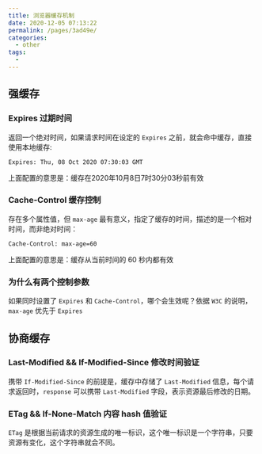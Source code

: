 ```yaml
---
title: 浏览器缓存机制
date: 2020-12-05 07:13:22
permalink: /pages/3ad49e/
categories:
  - other
tags:
  -
---
```



## 强缓存

### Expires 过期时间

返回一个绝对时间，如果请求时间在设定的 `Expires` 之前，就会命中缓存，直接使用本地缓存:

```shell
Expires: Thu, 08 Oct 2020 07:30:03 GMT
```
上面配置的意思是：缓存在2020年10月8日7时30分03秒前有效

### Cache-Control 缓存控制

存在多个属性值，但 `max-age` 最有意义，指定了缓存的时间，描述的是一个相对时间，而非绝对时间：
```shell
Cache-Control: max-age=60
```

上面配置的意思是：缓存从当前时间的 60 秒内都有效

### 为什么有两个控制参数
如果同时设置了 `Expires` 和 `Cache-Control`，哪个会生效呢？依据 `W3C` 的说明，`max-age` 优先于 `Expires`

## 协商缓存

### Last-Modified && If-Modified-Since 修改时间验证

携带 `If-Modified-Since` 的前提是，缓存中存储了 `Last-Modified` 信息，每个请求返回时，`response` 可以携带 `Last-Modified` 字段，表示资源最后修改的日期。

### ETag && If-None-Match 内容 hash 值验证

`ETag` 是根据当前请求的资源生成的唯一标识，这个唯一标识是一个字符串，只要资源有变化，这个字符串就会不同。
